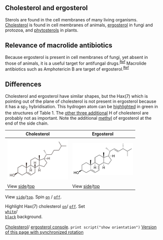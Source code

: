 ## Cholesterol and ergosterol

Sterols are found in the cell membranes of many living organisms. [Cholesterol](https://en.wikipedia.org/wiki/Cholesterol) is found in cell membranes of animals, [ergosterol](https://en.wikipedia.org/wiki/Ergosterol) in fungi and protozoa, and [phytosterols](https://en.wikipedia.org/wiki/Phytosterol) in plants.

## Relevance of macrolide antibiotics

Because ergosterol is present in cell membranes of fungi, yet absent in those of animals, it is a useful target for antifungal drugs.<sup>[Ref](https://en.wikipedia.org/wiki/Ergosterol#Target_for_antifungal_drugs)</sup> Macrolide antibiotics such as Amphotericin B are target of ergosterol.<sup>[Ref](https://academic.oup.com/jac/article/49/suppl_1/7/2473430)</sup>

## Differences

Cholesterol and ergosterol have similar shapes, but the Hax(7) which is pointing out of the plane of cholesterol is not present in ergosterol because it has a sp<sub>2</sub> hybridisation. This hydrogen atom can be <a href='javascript:jmolScript("select atomno = 41;color [0,255,0]", "A")'>highlighted</a> in green in the structures of Table 1. The <a href='javascript:jmolScript("select atomno = 30, atomno = 48, atomno = 50;color [0,127,127]", "A")'>other three additional</a> H of cholesterol are probably not as important. Note the additional <a href='javascript:jmolScript("select atomno = 65, atomno = 66, atomno = 67;color [127,127,0]", "B")'>methyl</a> of ergosterol at the end of the side chain.

<script type="text/javascript" src="src/JSmol.min.js"></script>
<script type="text/javascript">
Cholest = {
    script: "set antialiasDisplay true;load $cholesterol;cartoon on;color cartoon structure;;rotate z 118.48; rotate y 117.66; rotate z -47.64;",
    width:350,      
    j2sPath: "src/j2s",   
    disableJ2SLoadMonitor: false,
    isableInitialConsole: true
}
Ergost = {
    script: "set antialiasDisplay true;load $ergosterol;cartoon on;color cartoon structure;;rotate z 118.48; rotate y 117.66; rotate z -47.64;",
    width:350,      
    j2sPath: "src/j2s",   
    disableJ2SLoadMonitor: false,
    isableInitialConsole: true
}
document.getElementById("Cholest").reset()
function sync() {
 var syncing = document.getElementById("drive").checked
 var s = (syncing ? "sync * on;sync * \"set syncMouse TRUE\"": "sync * off")
 //jmolScript(s, "A");
 Jmol.script(JmolAppletA,s);
}
</script>

|Cholesterol|Ergosterol|
|----------|-----------|
|<center><img src="data/Cholesterol_2D.svg.png" alt="cholesterol" width="200" /></center> | <center><img src="data/Ergosterol_2D.svg.png" alt="ergosterol" width="200" /></center>  |
|<script>Jmol.getApplet("JmolAppletA",Cholest);</script> | <script>Jmol.getApplet("JmolAppletB",Ergost);</script>|
|View <a href='javascript:Jmol.script("JmolAppletA","reset; rotate z 33.34; rotate y 125.99; rotate z -67.45;select atomno = 41;color [0,255,0]")'>side</a>/<a href='javascript:Jmol.script("JmolAppletA","reset;rotate z 118.48; rotate y 117.66; rotate z -47.64;select atomno = 41;color [0,255,0]")'>top</a>|View <a href='javascript:Jmol.script("JmolAppletB","reset; rotate z -179.67; rotate y 93.62; rotate z -93.8;")'>side</a>/<a href='javascript:Jmol.script("JmolAppletB","reset; rotate z -113.86; rotate y 135.11; rotate z -93.93;")'>top</a>|
View <code><a href='javascript:Jmol.script("JmolAppletA","reset; rotate z 33.34; rotate y 125.99; rotate z -67.45;select atomno = 41;color [0,255,0]");javascript:Jmol.script("JmolAppletB","reset; rotate z -179.67; rotate y 93.62; rotate z -93.8;")'>side</a></code>/<code><a href='javascript:jmolScript("reset;rotate z 118.48; rotate y 117.66; rotate z -47.64;select atomno = 41;color [0,255,0]", "A");javascript:Jmol.script("JmolAppletB","reset; rotate z -113.86; rotate y 135.11; rotate z -93.93;")'>top</a></code>.
Spin
<code><a href='Jmol.script("JmolAppletA","spin on");javascript:Jmol.script("JmolAppletB","spin on")'>on</a></code> /
<code><a href='javascript:Jmol.script("JmolAppletA","spin off");javascript:Jmol.script("JmolAppletB","spin off")'>off</a></code>.

Highlight Hax(7) cholesterol <code><a href='javascript:Jmol.script("JmolAppletA","select atomno = 41;color [0,255,0]")'>on</a></code>/
<code><a href='javascript:Jmol.script("JmolAppletA","select atomno = 41;color [255,255,255]")'>off</a></code>.
Set
<code><a href='javascript:Jmol.script("JmolAppletA","script APPLET * \"background white\"")'> white</a></code>/
<code><a href='javascript:Jmol.script("JmolAppletA","script APPLET * \"background black\"")'> black</a></code> background.
<br><br>
<a href='javascript:Jmol.script("JmolAppletA","console")'>Cholesterol</a>/
<a href='javascript:Jmol.script("JmolAppletB","console")'>ergosterol console</a>.
<code>print script("show orientation")</code>
[Version of this page with synchronized rotation](page2.html)

